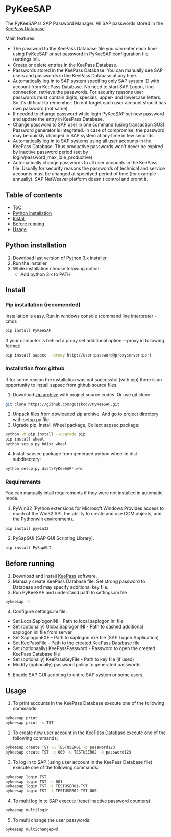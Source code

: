 # PyKeeSAP

The PyKeeSAP is SAP Password Manager. All SAP passwords stored in the [KeePass Database](https://keepass.info/). 

Main features:
* The password to the KeePass Database file you can enter each time using PyKeeSAP or set password in PyKeeSAP configuration file (settings.ini).
* Create or delete entries in the KeePass Database.
* Passwords stored in the KeePass Database. You can manually see SAP users and passwords in the KeePass Database at any time.
* Automatically log in to SAP system specifing only SAP system ID with account from KeePass Database. No need to start SAP Logon, find connection, retrieve the passwords. For security reasons user passwords must contain digits, specials, upper- and lowercase letters. So it's difficult to remember. Do not forget each user account should has own password (not same). 
* If needed to change password while login PyKeeSAP set new password and update the entry in KeePass Database.
* Change password to SAP user in one command (using transaction SU3). Password generator is integrated. In case of compromise, the password may be quickly changed in SAP system at any time in few seconds.
* Automatically log in to SAP systems using all user accounts in the KeePass Database. Thus productive passwords won't never be expired by inactive password period (set by login/password_max_idle_productive).
* Automatically change passwords to all user accounts in the KeePass file. Usually for security reasons the passwords of technical and service accounts must be changed at specifyed period of time (for example annually). SAP NetWeaver platform doesn't control and promt it.


## Table of contents

* [ToC](#table-of-contents)
* [Python installation](#python-installation)
* [Install](#install)
* [Before running](#before-running)
* [Usage](#usage)

## Python installation
1. Download [last version of Python 3.x installer](https://www.python.org/downloads/)
2. Run the installer
3. While installation choose folowing option:
    - Add python 3.x to PATH

## Install

### Pip installation (recomended)
Installation is easy. Run in windows console (command line interpreter - cmd):
```sh
pip install PyKeeSAP
```
If your computer is behind a proxy set additional option --proxy in following format: 
```sh
pip install sapsec --proxy http://user:password@proxyserver:port
```

### Installation from github
If for some reason the installation was not successful (with pip) there is an opportunity to install sapsec from github source files.
1. Download [zip archive](https://github.com/gutskodv/PyKeeSAP/archive/master.zip) with project source codes. Or use git clone:
```sh
git clone https://github.com/gutskodv/PyKeeSAP.git
```
2. Unpack files from dowloaded zip archive. And go to project directory with setup.py file.
3. Ugrade pip, Install Wheel package, Collect sapsec package:
```sh
python -m pip install --upgrade pip
pip install wheel
python setup.py bdist_wheel
```
4. Install sapsec package from generaed python wheel in dist subdirectory:
```sh
python setup.py dist\PyKeeSAP*.whl
```

### Requirements
You can manually intall requirements if they were not installed in automatic mode.
1. PyWin32 (Python extensions for Microsoft Windows Provides access to much of the Win32 API, the ability to create and use COM objects, and the Pythonwin environment).
```sh
pip install pywin32
```
2. PySapGUI (SAP GUI Scripting Library).
```sh
pip install PySapGUI
```

## Before running
1. Download and install [KeePass](https://keepass.info/) software.
2. Manualy create KeePass Database file. Set strong password to Database and may specify additional key file.
3. Run PyKeeSAP and understand path to settings.ini file
```sh
pykeesap -h
```
4. Configure settings.ini file:
  - Set LocalSaplogonINI - Path to local saplogon.ini file
  - Set (optionally) GlobalSaplogonINI - Path to cashed additional saplogon.ini file from server
  - Set SaplogonEXE - Path to saplogon.exe file (SAP Logon Application)
  - Set KeePassFile - Path to the created KeePass Database file
  - Set (optionaally) KeePassPassword - Password to open the created KeePass Database file
  - Set (optionally) KeePassKeyFile - Path to key file (if used) 
  - Modify (optionally) password policy to generated passwords
5. Enable SAP GUI scripting to entire SAP system or some users.
  
  ## Usage
  1. To print accounts in the KeePass Database execute one of the following commands:
```sh
pykeesap print
pykeesap print -s TST
```
2. To create new user account in the KeePass Database execute one of the following commands:
```sh
pykeesap create TST -u TESTUSER01 -p password123
pykeesap create TST -c 000 -u TESTUSER02 -p password123
```
3. To log in to SAP (using user account in the KeePass Database file) execute one of the following commands:
```sh
pykeesap login TST
pykeesap login TST -c 001
pykeesap login TST -t TESTUSER01-TST
pykeesap login TST -t TESTUSER02-TST-000
```
4. To multi log in to SAP execute (reset inactive password counters):
```sh
pykeesap multilogin
```

5. To multi change the user passwords:
```sh
pykeesap multichangepwd
```
